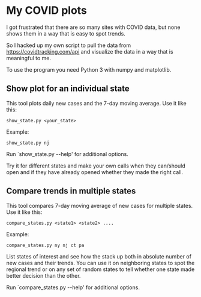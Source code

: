 # My COVID plots

I got frustrated that there are so many sites with COVID data,
but none shows them in a way that is easy to spot trends.

So I hacked up my own script to pull the data from
https://covidtracking.com/api
and visualize the data in a way that is meaningful
to me.

To use the program you need Python 3 with numpy and matplotlib.


## Show plot for an individual state

This tool plots daily new cases and the 7-day moving average.
Use it like this:

```
show_state.py <your_state>
```

Example:

```
show_state.py nj
```

Run `show_state.py --help' for additional options.

Try it for different states and make your own calls when they
can/should open and if they have already opened whether they
made the right call.


## Compare trends in multiple states

This tool compares 7-day moving average of new cases for multiple
states. Use it like this:

```
compare_states.py <state1> <state2> ....
```

Example:

```
compare_states.py ny nj ct pa
```

List states of interest and see how the stack up both in absolute
number of new cases and their trends. You can use it on neighboring
states to spot the regional trend or on any set of random
states to tell whether one state made better decision than
the other.

Run `compare_states.py --help' for additional options.
